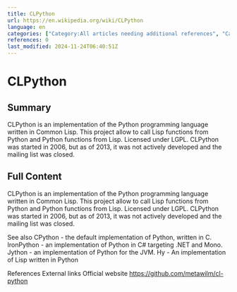 ```yaml
---
title: CLPython
url: https://en.wikipedia.org/wiki/CLPython
language: en
categories: ["Category:All articles needing additional references", "Category:Articles needing additional references from April 2019", "Category:Common Lisp (programming language) software", "Category:Free and open source interpreters", "Category:Free software programmed in Lisp", "Category:Official website different in Wikidata and Wikipedia", "Category:Python (programming language) implementations"]
references: 0
last_modified: 2024-11-24T06:40:51Z
---
```


# CLPython

## Summary

CLPython is an implementation of the Python programming language written in Common Lisp.
This project allow to call Lisp functions from Python and Python functions from Lisp. Licensed under LGPL.
CLPython was started in 2006, but as of 2013, it was not actively developed and the mailing list was closed.

## Full Content

CLPython is an implementation of the Python programming language written in Common Lisp.
This project allow to call Lisp functions from Python and Python functions from Lisp. Licensed under LGPL.
CLPython was started in 2006, but as of 2013, it was not actively developed and the mailing list was closed.

See also
CPython - the default implementation of Python, written in C.
IronPython - an implementation of Python in C# targeting .NET and Mono.
Jython - an implementation of Python for the JVM.
Hy - An implementation of Lisp written in Python

References
External links
Official website
https://github.com/metawilm/cl-python
